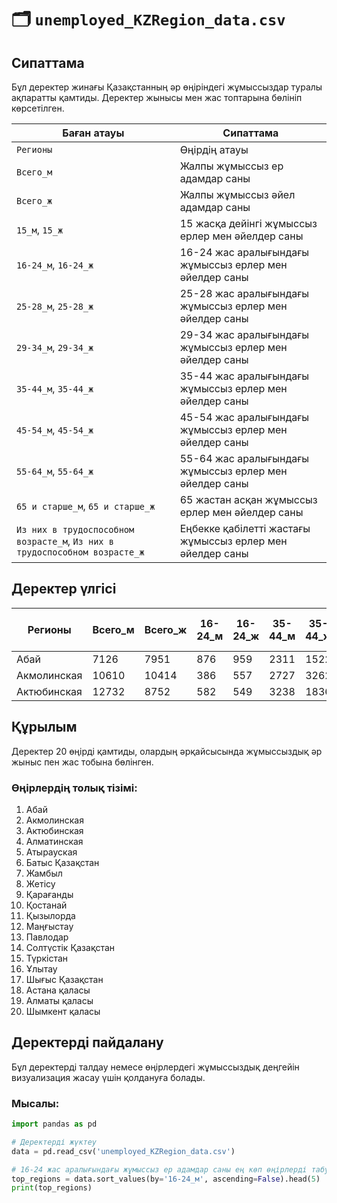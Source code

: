 # 🗂️ `unemployed_KZRegion_data.csv`

## Сипаттама
Бұл деректер жинағы Қазақстанның әр өңіріндегі жұмыссыздар туралы ақпаратты қамтиды. Деректер жынысы мен жас топтарына бөлініп көрсетілген.

| Баған атауы                                                  | Сипаттама                                                       |
|--------------------------------------------------------------|-----------------------------------------------------------------|
| `Регионы`                                                   | Өңірдің атауы                                                  |
| `Всего_м`                                                   | Жалпы жұмыссыз ер адамдар саны                                 |
| `Всего_ж`                                                   | Жалпы жұмыссыз әйел адамдар саны                               |
| `15_м`, `15_ж`                                              | 15 жасқа дейінгі жұмыссыз ерлер мен әйелдер саны               |
| `16-24_м`, `16-24_ж`                                        | 16-24 жас аралығындағы жұмыссыз ерлер мен әйелдер саны         |
| `25-28_м`, `25-28_ж`                                        | 25-28 жас аралығындағы жұмыссыз ерлер мен әйелдер саны         |
| `29-34_м`, `29-34_ж`                                        | 29-34 жас аралығындағы жұмыссыз ерлер мен әйелдер саны         |
| `35-44_м`, `35-44_ж`                                        | 35-44 жас аралығындағы жұмыссыз ерлер мен әйелдер саны         |
| `45-54_м`, `45-54_ж`                                        | 45-54 жас аралығындағы жұмыссыз ерлер мен әйелдер саны         |
| `55-64_м`, `55-64_ж`                                        | 55-64 жас аралығындағы жұмыссыз ерлер мен әйелдер саны         |
| `65 и старше_м`, `65 и старше_ж`                            | 65 жастан асқан жұмыссыз ерлер мен әйелдер саны                |
| `Из них в трудоспособном возрасте_м`, `Из них в трудоспособном возрасте_ж` | Еңбекке қабілетті жастағы жұмыссыз ерлер мен әйелдер саны     |

## Деректер үлгісі
| Регионы          | Всего_м | Всего_ж | 16-24_м | 16-24_ж | 35-44_м | 35-44_ж | Из них в трудоспособном возрасте_м | Из них в трудоспособном возрасте_ж |
|------------------|---------|---------|---------|---------|---------|---------|------------------------------------|------------------------------------|
| Абай             | 7126    | 7951    | 876     | 959     | 2311    | 1522    | 7126                               | 7951                               |
| Акмолинская      | 10610   | 10414   | 386     | 557     | 2727    | 3262    | 10596                              | 10388                              |
| Актюбинская      | 12732   | 8752    | 582     | 549     | 3238    | 1836    | 12732                              | 8752                               |

## Құрылым
Деректер 20 өңірді қамтиды, олардың әрқайсысында жұмыссыздық әр жыныс пен жас тобына бөлінген.

### Өңірлердің толық тізімі:
1. Абай  
2. Акмолинская  
3. Актюбинская  
4. Алматинская  
5. Атырауская  
6. Батыс Қазақстан  
7. Жамбыл  
8. Жетісу  
9. Қарағанды  
10. Қостанай  
11. Қызылорда  
12. Маңғыстау  
13. Павлодар  
14. Солтүстік Қазақстан  
15. Түркістан  
16. Ұлытау  
17. Шығыс Қазақстан  
18. Астана қаласы  
19. Алматы қаласы  
20. Шымкент қаласы  

## Деректерді пайдалану
Бұл деректерді талдау немесе өңірлердегі жұмыссыздық деңгейін визуализация жасау үшін қолдануға болады.

### Мысалы:
```python
import pandas as pd

# Деректерді жүктеу
data = pd.read_csv('unemployed_KZRegion_data.csv')

# 16-24 жас аралығындағы жұмыссыз ер адамдар саны ең көп өңірлерді табу
top_regions = data.sort_values(by='16-24_м', ascending=False).head(5)
print(top_regions)

